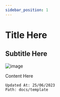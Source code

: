 ```yaml
---
sidebar_position: 1
---
```


# Title Here
## Subtitle Here

![image](https://www.digitalmomblog.com/wp-content/uploads/2019/04/star-wars-memes.jpeg.webp)

Content Here

```
Updated At: 25/06/2023
Path: docs/template
```